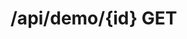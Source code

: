 #  /api/demo/{id} GET

<api-endpoint openapi-path="../../specifications/swagger.json" method="GET" endpoint="/api/demo/{id}"/>
